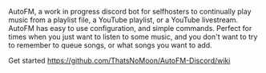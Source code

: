 AutoFM, a work in progress discord bot for selfhosters to continually play music from a playlist file, a YouTube playlist, or a YouTube livestream.
AutoFM has easy to use configuration, and simple commands. Perfect for times when you just want to listen to some music, and you don't want to try to remember to queue songs, or what songs you want to add.

Get started https://github.com/ThatsNoMoon/AutoFM-Discord/wiki
